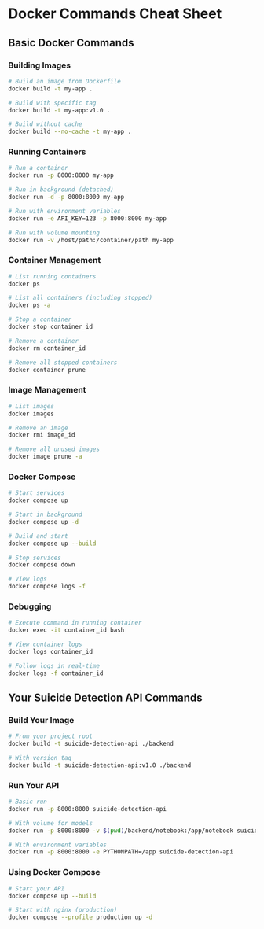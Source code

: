 # Docker Commands Cheat Sheet

## Basic Docker Commands

### Building Images
```bash
# Build an image from Dockerfile
docker build -t my-app .

# Build with specific tag
docker build -t my-app:v1.0 .

# Build without cache
docker build --no-cache -t my-app .
```

### Running Containers
```bash
# Run a container
docker run -p 8000:8000 my-app

# Run in background (detached)
docker run -d -p 8000:8000 my-app

# Run with environment variables
docker run -e API_KEY=123 -p 8000:8000 my-app

# Run with volume mounting
docker run -v /host/path:/container/path my-app
```

### Container Management
```bash
# List running containers
docker ps

# List all containers (including stopped)
docker ps -a

# Stop a container
docker stop container_id

# Remove a container
docker rm container_id

# Remove all stopped containers
docker container prune
```

### Image Management
```bash
# List images
docker images

# Remove an image
docker rmi image_id

# Remove all unused images
docker image prune -a
```

### Docker Compose
```bash
# Start services
docker compose up

# Start in background
docker compose up -d

# Build and start
docker compose up --build

# Stop services
docker compose down

# View logs
docker compose logs -f
```

### Debugging
```bash
# Execute command in running container
docker exec -it container_id bash

# View container logs
docker logs container_id

# Follow logs in real-time
docker logs -f container_id
```

## Your Suicide Detection API Commands

### Build Your Image
```bash
# From your project root
docker build -t suicide-detection-api ./backend

# With version tag
docker build -t suicide-detection-api:v1.0 ./backend
```

### Run Your API
```bash
# Basic run
docker run -p 8000:8000 suicide-detection-api

# With volume for models
docker run -p 8000:8000 -v $(pwd)/backend/notebook:/app/notebook suicide-detection-api

# With environment variables
docker run -p 8000:8000 -e PYTHONPATH=/app suicide-detection-api
```

### Using Docker Compose
```bash
# Start your API
docker compose up --build

# Start with nginx (production)
docker compose --profile production up -d
```

